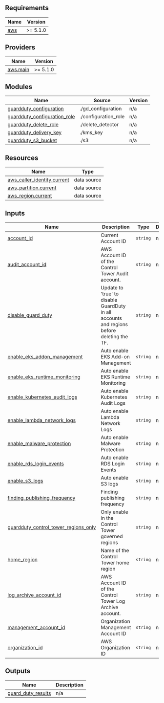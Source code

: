 <!-- BEGIN_TF_DOCS -->
## Requirements

| Name | Version |
|------|---------|
| <a name="requirement_aws"></a> [aws](#requirement\_aws) | >= 5.1.0 |

## Providers

| Name | Version |
|------|---------|
| <a name="provider_aws.main"></a> [aws.main](#provider\_aws.main) | >= 5.1.0 |

## Modules

| Name | Source | Version |
|------|--------|---------|
| <a name="module_guardduty_configuration"></a> [guardduty\_configuration](#module\_guardduty\_configuration) | ./gd_configuration | n/a |
| <a name="module_guardduty_configuration_role"></a> [guardduty\_configuration\_role](#module\_guardduty\_configuration\_role) | ./configuration_role | n/a |
| <a name="module_guardduty_delete_role"></a> [guardduty\_delete\_role](#module\_guardduty\_delete\_role) | ./delete_detector | n/a |
| <a name="module_guardduty_delivery_key"></a> [guardduty\_delivery\_key](#module\_guardduty\_delivery\_key) | ./kms_key | n/a |
| <a name="module_guardduty_s3_bucket"></a> [guardduty\_s3\_bucket](#module\_guardduty\_s3\_bucket) | ./s3 | n/a |

## Resources

| Name | Type |
|------|------|
| [aws_caller_identity.current](https://registry.terraform.io/providers/hashicorp/aws/latest/docs/data-sources/caller_identity) | data source |
| [aws_partition.current](https://registry.terraform.io/providers/hashicorp/aws/latest/docs/data-sources/partition) | data source |
| [aws_region.current](https://registry.terraform.io/providers/hashicorp/aws/latest/docs/data-sources/region) | data source |

## Inputs

| Name | Description | Type | Default | Required |
|------|-------------|------|---------|:--------:|
| <a name="input_account_id"></a> [account\_id](#input\_account\_id) | Current Account ID | `string` | n/a | yes |
| <a name="input_audit_account_id"></a> [audit\_account\_id](#input\_audit\_account\_id) | AWS Account ID of the Control Tower Audit account. | `string` | n/a | yes |
| <a name="input_disable_guard_duty"></a> [disable\_guard\_duty](#input\_disable\_guard\_duty) | Update to 'true' to disable GuardDuty in all accounts and regions before deleting the TF. | `string` | n/a | yes |
| <a name="input_enable_eks_addon_management"></a> [enable\_eks\_addon\_management](#input\_enable\_eks\_addon\_management) | Auto enable EKS Add-on Management | `string` | n/a | yes |
| <a name="input_enable_eks_runtime_monitoring"></a> [enable\_eks\_runtime\_monitoring](#input\_enable\_eks\_runtime\_monitoring) | Auto enable EKS Runtime Monitoring | `string` | n/a | yes |
| <a name="input_enable_kubernetes_audit_logs"></a> [enable\_kubernetes\_audit\_logs](#input\_enable\_kubernetes\_audit\_logs) | Auto enable Kubernetes Audit Logs | `string` | n/a | yes |
| <a name="input_enable_lambda_network_logs"></a> [enable\_lambda\_network\_logs](#input\_enable\_lambda\_network\_logs) | Auto enable Lambda Network Logs | `string` | n/a | yes |
| <a name="input_enable_malware_protection"></a> [enable\_malware\_protection](#input\_enable\_malware\_protection) | Auto enable Malware Protection | `string` | n/a | yes |
| <a name="input_enable_rds_login_events"></a> [enable\_rds\_login\_events](#input\_enable\_rds\_login\_events) | Auto enable RDS Login Events | `string` | n/a | yes |
| <a name="input_enable_s3_logs"></a> [enable\_s3\_logs](#input\_enable\_s3\_logs) | Auto enable S3 logs | `string` | n/a | yes |
| <a name="input_finding_publishing_frequency"></a> [finding\_publishing\_frequency](#input\_finding\_publishing\_frequency) | Finding publishing frequency | `string` | n/a | yes |
| <a name="input_guardduty_control_tower_regions_only"></a> [guardduty\_control\_tower\_regions\_only](#input\_guardduty\_control\_tower\_regions\_only) | Only enable in the Control Tower governed regions | `string` | n/a | yes |
| <a name="input_home_region"></a> [home\_region](#input\_home\_region) | Name of the Control Tower home region | `string` | n/a | yes |
| <a name="input_log_archive_account_id"></a> [log\_archive\_account\_id](#input\_log\_archive\_account\_id) | AWS Account ID of the Control Tower Log Archive account. | `string` | n/a | yes |
| <a name="input_management_account_id"></a> [management\_account\_id](#input\_management\_account\_id) | Organization Management Account ID | `string` | n/a | yes |
| <a name="input_organization_id"></a> [organization\_id](#input\_organization\_id) | AWS Organization ID | `string` | n/a | yes |

## Outputs

| Name | Description |
|------|-------------|
| <a name="output_guard_duty_results"></a> [guard\_duty\_results](#output\_guard\_duty\_results) | n/a |
<!-- END_TF_DOCS -->